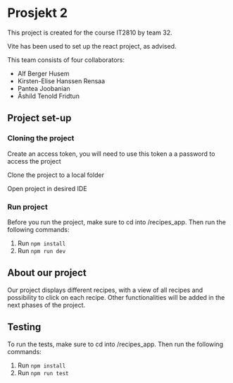 # Prosjekt 2

This project is created for the course IT2810 by team 32. 

Vite has been used to set up the react project, as advised. 


This team consists of four collaborators: 
 * Alf Berger Husem
 * Kirsten-Elise Hanssen Rensaa
 * Pantea Joobanian
 * Åshild Tenold Fridtun

## Project set-up

### Cloning the project
 
 Create an access token, you will need to use this token a a password to access the project

 Clone the project to a local folder

 Open project in desired IDE 

 ### Run project 

Before you run the project, make sure to cd into /recipes_app. Then run the following commands:
1. Run `npm install`
2. Run `npm run dev`

## About our project

Our project displays different recipes, with a view of all recipes and possibility to click on each recipe. Other functionalities will be added in the next phases of the project. 

## Testing

To run the tests, make sure to cd into /recipes_app. Then run the following commands:
1. Run `npm install`
2. Run `npm run test`
